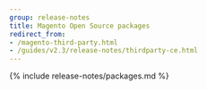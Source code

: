 ```yaml
---
group: release-notes
title: Magento Open Source packages
redirect_from:
- /magento-third-party.html
- /guides/v2.3/release-notes/thirdparty-ce.html
---
```


<!-- The 'packages' variable contains the 'packages' node of the '_data/codebase/v2_3/open-source/composer_lock.json' file
{% assign packages = site.data.codebase.v2_3.open-source.composer_lock.packages %} -->

<!-- The 'packages-dev' variable contains the 'packages-dev' node of the '_data/codebase/v2_3/open-source/composer_lock.json' file
{% assign packages-dev = site.data.codebase.v2_3.open-source.composer_lock.packages-dev %} -->

<!-- The 'product' variable contains data of the 'magento/product-community-edition' package {% assign product = packages | where_exp: "package", "package.name == 'magento/product-community-edition'" | first %} -->

<!-- The edition variable contains `ce` value from the _data/var.yml file
{% assign edition = site.data.var.ce %} -->

{% include release-notes/packages.md %}
